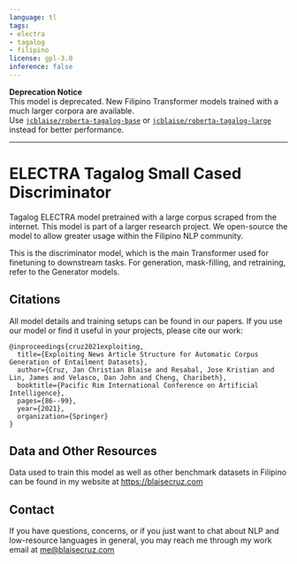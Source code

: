 ```yaml
---
language: tl
tags:
- electra
- tagalog
- filipino
license: gpl-3.0
inference: false
---
```


**Deprecation Notice**  
This model is deprecated. New Filipino Transformer models trained with a much larger corpora are available.  
Use [`jcblaise/roberta-tagalog-base`](https://huggingface.co/jcblaise/roberta-tagalog-base) or [`jcblaise/roberta-tagalog-large`](https://huggingface.co/jcblaise/roberta-tagalog-large) instead for better performance.

---

# ELECTRA Tagalog Small Cased Discriminator
Tagalog ELECTRA model pretrained with a large corpus scraped from the internet. This model is part of a larger research project. We open-source the model to allow greater usage within the Filipino NLP community.

This is the discriminator model, which is the main Transformer used for finetuning to downstream tasks. For generation, mask-filling, and retraining, refer to the Generator models.

## Citations
All model details and training setups can be found in our papers. If you use our model or find it useful in your projects, please cite our work:

```
@inproceedings{cruz2021exploiting,
  title={Exploiting News Article Structure for Automatic Corpus Generation of Entailment Datasets},
  author={Cruz, Jan Christian Blaise and Resabal, Jose Kristian and Lin, James and Velasco, Dan John and Cheng, Charibeth},
  booktitle={Pacific Rim International Conference on Artificial Intelligence},
  pages={86--99},
  year={2021},
  organization={Springer}
}
```

## Data and Other Resources
Data used to train this model as well as other benchmark datasets in Filipino can be found in my website at https://blaisecruz.com

## Contact
If you have questions, concerns, or if you just want to chat about NLP and low-resource languages in general, you may reach me through my work email at me@blaisecruz.com
